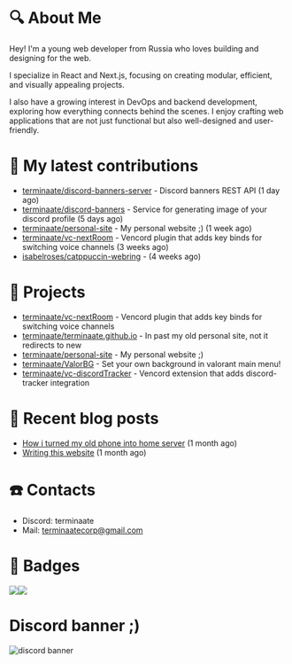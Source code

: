 # :mag: About Me
Hey! I'm a young web developer from Russia who loves building and designing for the web.

I specialize in React and Next.js, focusing on creating modular, efficient, and visually appealing projects.

I also have a growing interest in DevOps and backend development, exploring how everything connects behind the scenes. I enjoy crafting web applications that are not just functional but also well-designed and user-friendly.

# :construction: My latest contributions

- [terminaate/discord-banners-server](https://github.com/terminaate/discord-banners-server) - Discord banners REST API (1 day ago)
- [terminaate/discord-banners](https://github.com/terminaate/discord-banners) - Service for generating image of your discord profile (5 days ago)
- [terminaate/personal-site](https://github.com/terminaate/personal-site) - My personal website ;) (1 week ago)
- [terminaate/vc-nextRoom](https://github.com/terminaate/vc-nextRoom) - Vencord plugin that adds key binds for switching voice channels (3 weeks ago)
- [isabelroses/catppuccin-webring](https://github.com/isabelroses/catppuccin-webring) -  (4 weeks ago)


# :briefcase: Projects

- [terminaate/vc-nextRoom](https://github.com/terminaate/vc-nextRoom) - Vencord plugin that adds key binds for switching voice channels
- [terminaate/terminaate.github.io](https://github.com/terminaate/terminaate.github.io) - In past my old personal site, not it redirects to new
- [terminaate/personal-site](https://github.com/terminaate/personal-site) - My personal website ;)
- [terminaate/ValorBG](https://github.com/terminaate/ValorBG) - Set your own background in valorant main menu!
- [terminaate/vc-discordTracker](https://github.com/terminaate/vc-discordTracker) - Vencord extension that adds discord-tracker integration

# :bookmark_tabs: Recent blog posts

- [How i turned my old phone into home server](https://terminaate.site/blog/home-server-creation) (1 month ago)
- [Writing this website](https://terminaate.site/blog/writing-this-site) (1 month ago)

# :phone: Contacts
- Discord: terminaate
- Mail: terminaatecorp@gmail.com

# :memo: Badges
<div style="display : flex; align-items : center">
  <img align="center" src="https://github-readme-stats.vercel.app/api/top-langs/?username=terminaate&theme=omni&hide_border=true&border_radius=15px"/>
  <img align="center" src="https://github-readme-stats.vercel.app/api?username=terminaate&theme=omni&hide_border=true&border_radius=15px"/>
</div>

# Discord banner ;)
<img src="https://discord-banners-api.terminaate.site/banner/terminaate?fakeProfile=true&cache=false" alt="discord banner">
